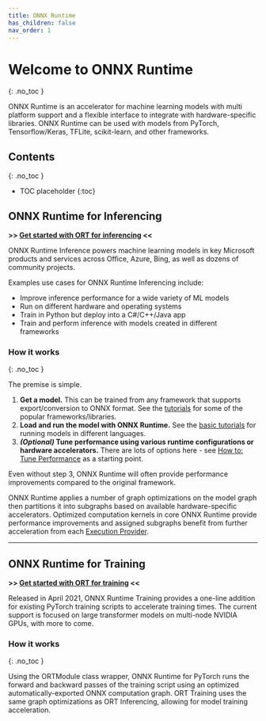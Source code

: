 ```yaml
---
title: ONNX Runtime
has_children: false
nav_order: 1
---
```

# Welcome to ONNX Runtime
{: .no_toc }

ONNX Runtime is an accelerator for machine learning models with multi platform support and a flexible interface to integrate with hardware-specific libraries. ONNX Runtime can be used with models from PyTorch, Tensorflow/Keras, TFLite, scikit-learn, and other frameworks.

## Contents
{: .no_toc }

* TOC placeholder
{:toc}


## ONNX Runtime for Inferencing


**>> [Get started with ORT for inferencing](./tutorials/inferencing) <<**

ONNX Runtime Inference powers machine learning models in key Microsoft products and services across Office, Azure, Bing, as well as dozens of community projects.

Examples use cases for ONNX Runtime Inferencing include:

* Improve inference performance for a wide variety of ML models
* Run on different hardware and operating systems
* Train in Python but deploy into a C#/C++/Java app
* Train and perform inference with models created in different frameworks

### How it works
{: .no_toc }

The premise is simple. 
1. **Get a model.** This can be trained from any framework that supports export/conversion to ONNX format. See the [tutorials](./tutorials/inferencing) for some of the popular frameworks/libraries. 
2. **Load and run the model with ONNX Runtime.** See the [basic tutorials](./tutorials/inferencing/api-basics.md) for running models in different languages.
3. ***(Optional)* Tune performance using various runtime configurations or hardware accelerators.** There are lots of options here - see [How to: Tune Performance](./how-to/tune-performance.md) as a starting point.

Even without step 3, ONNX Runtime will often provide performance improvements compared to the original framework. 

ONNX Runtime applies a number of graph optimizations on the model graph then partitions it into subgraphs based on available hardware-specific accelerators. Optimized computation kernels in core ONNX Runtime provide performance improvements and assigned subgraphs benefit from further acceleration from each [Execution Provider](./reference/execution-providers).



---

## ONNX Runtime for Training
**>> [Get started with ORT for training](./tutorials/training) <<**

Released in April 2021, ONNX Runtime Training provides a one-line addition for existing PyTorch training scripts to accelerate training times. The current support is focused on large transformer models on multi-node NVIDIA GPUs, with more to come. 

### How it works
{: .no_toc }

Using the ORTModule class wrapper, ONNX Runtime for PyTorch runs the forward and backward passes of the training script using an optimized automatically-exported ONNX computation graph. ORT Training uses the same graph optimizations as ORT Inferencing, allowing for model training acceleration. 

 






